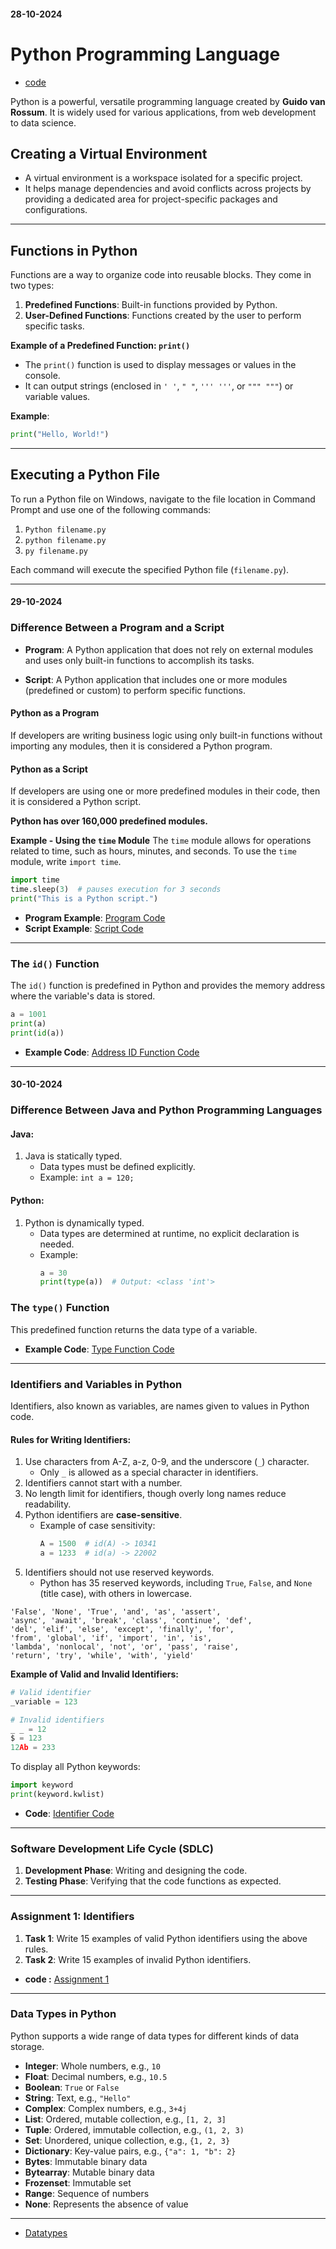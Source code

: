 #### 28-10-2024
# **Python Programming Language**

- [code](https://github.com/Anvesh1909/Python-Full-Stack/tree/main/Introduction%20to%20Python)

Python is a powerful, versatile programming language created by **Guido van Rossum**. It is widely used for various applications, from web development to data science.

## Creating a Virtual Environment
- A virtual environment is a workspace isolated for a specific project.
- It helps manage dependencies and avoid conflicts across projects by providing a dedicated area for project-specific packages and configurations.

---

## Functions in Python
Functions are a way to organize code into reusable blocks. They come in two types:

1. **Predefined Functions**: Built-in functions provided by Python.
2. **User-Defined Functions**: Functions created by the user to perform specific tasks.

**Example of a Predefined Function: `print()`**
- The `print()` function is used to display messages or values in the console.
- It can output strings (enclosed in `' '`, `" "`, `''' '''`, or `""" """`) or variable values.

**Example**:
```python
print("Hello, World!")
```

---

## Executing a Python File
To run a Python file on Windows, navigate to the file location in Command Prompt and use one of the following commands:

1. `Python filename.py`
2. `python filename.py`
3. `py filename.py`

Each command will execute the specified Python file (`filename.py`).

---
#### 29-10-2024
### **Difference Between a Program and a Script**

- **Program**: A Python application that does not rely on external modules and uses only built-in functions to accomplish its tasks.
  
- **Script**: A Python application that includes one or more modules (predefined or custom) to perform specific functions.

#### **Python as a Program**
If developers are writing business logic using only built-in functions without importing any modules, then it is considered a Python program.

#### **Python as a Script**
If developers are using one or more predefined modules in their code, then it is considered a Python script.

**Python has over 160,000 predefined modules.**

**Example - Using the `time` Module**
The `time` module allows for operations related to time, such as hours, minutes, and seconds. To use the `time` module, write `import time`.

```python
import time
time.sleep(3)  # pauses execution for 3 seconds
print("This is a Python script.")
```

- **Program Example**: [Program Code](./ProgramLanguage.py)
- **Script Example**: [Script Code](./ScriptingLanguage.py)

---

### **The `id()` Function**

The `id()` function is predefined in Python and provides the memory address where the variable's data is stored.

```python
a = 1001
print(a)
print(id(a))
```

- **Example Code**: [Address ID Function Code](./Address.py)

---
#### 30-10-2024
### **Difference Between Java and Python Programming Languages**

#### **Java:**
1. Java is statically typed.
   - Data types must be defined explicitly.
   - Example: `int a = 120;`

#### **Python:**
1. Python is dynamically typed.
   - Data types are determined at runtime, no explicit declaration is needed.
   - Example:
     ```python
     a = 30
     print(type(a))  # Output: <class 'int'>
     ```

### **The `type()` Function**
This predefined function returns the data type of a variable.

- **Example Code**: [Type Function Code](./TypeFunction.py)

---

### **Identifiers and Variables in Python**

Identifiers, also known as variables, are names given to values in Python code.

#### **Rules for Writing Identifiers:**
1. Use characters from A-Z, a-z, 0-9, and the underscore (`_`) character.
   - Only `_` is allowed as a special character in identifiers.
2. Identifiers cannot start with a number.
3. No length limit for identifiers, though overly long names reduce readability.
4. Python identifiers are **case-sensitive**.
   - Example of case sensitivity:
     ```python
     A = 1500  # id(A) -> 10341
     a = 1233  # id(a) -> 22002
     ```
5. Identifiers should not use reserved keywords.
   - Python has 35 reserved keywords, including `True`, `False`, and `None` (title case), with others in lowercase.
```
'False', 'None', 'True', 'and', 'as', 'assert',
'async', 'await', 'break', 'class', 'continue', 'def',
'del', 'elif', 'else', 'except', 'finally', 'for',
'from', 'global', 'if', 'import', 'in', 'is', 
'lambda', 'nonlocal', 'not', 'or', 'pass', 'raise',
'return', 'try', 'while', 'with', 'yield'
```

**Example of Valid and Invalid Identifiers:**
```python
# Valid identifier
_variable = 123

# Invalid identifiers
_ _ = 12
$ = 123
12Ab = 233
```

To display all Python keywords:
```python
import keyword
print(keyword.kwlist)
```

- **Code**: [Identifier Code](./identifier.py)

---

### **Software Development Life Cycle (SDLC)**
1. **Development Phase**: Writing and designing the code.
2. **Testing Phase**: Verifying that the code functions as expected.

---

### **Assignment 1: Identifiers**
1. **Task 1**: Write 15 examples of valid Python identifiers using the above rules.
2. **Task 2**: Write 15 examples of invalid Python identifiers.

- **code :** [Assignment 1](./Assignment1.py)

---

### **Data Types in Python**

Python supports a wide range of data types for different kinds of data storage.

- **Integer**: Whole numbers, e.g., `10`
- **Float**: Decimal numbers, e.g., `10.5`
- **Boolean**: `True` or `False`
- **String**: Text, e.g., `"Hello"`
- **Complex**: Complex numbers, e.g., `3+4j`
- **List**: Ordered, mutable collection, e.g., `[1, 2, 3]`
- **Tuple**: Ordered, immutable collection, e.g., `(1, 2, 3)`
- **Set**: Unordered, unique collection, e.g., `{1, 2, 3}`
- **Dictionary**: Key-value pairs, e.g., `{"a": 1, "b": 2}`
- **Bytes**: Immutable binary data
- **Bytearray**: Mutable binary data
- **Frozenset**: Immutable set
- **Range**: Sequence of numbers
- **None**: Represents the absence of value

---

- [Datatypes](./DataTypes.md)